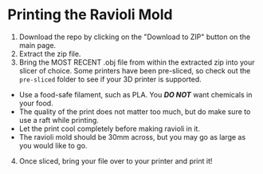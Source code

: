 # Printing the Ravioli Mold

1. Download the repo by clicking on the "Download to ZIP" button on the main page.
2. Extract the zip file.
3. Bring the MOST RECENT .obj file from within the extracted zip into your slicer of choice. Some printers have been pre-sliced, so check out the `pre-sliced` folder to see if your 3D printer is supported.
  - Use a food-safe filament, such as PLA. You ***DO NOT*** want chemicals in your food.
  - The quality of the print does not matter too much, but do make sure to use a raft while printing.
  - Let the print cool completely before making ravioli in it.
  - The ravioli mold should be 30mm across, but you may go as large as you would like to go.
4. Once sliced, bring your file over to your printer and print it!
